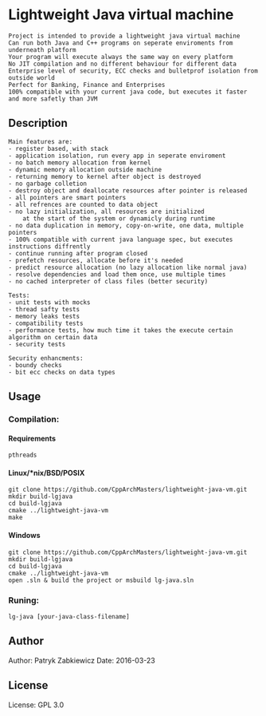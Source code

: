 # Lightweight Java virtual machine

	Project is intended to provide a lightweight java virtual machine
	Can run both Java and C++ programs on seperate enviroments from underneath platform
	Your program will execute always the same way on every platform
	No JIT compilation and no different behaviour for different data
	Enterprise level of security, ECC checks and bulletprof isolation from outside world
	Perfect for Banking, Finance and Enterprises
	100% compatible with your current java code, but executes it faster and more safetly than JVM

## Description

	Main features are:
	- register based, with stack
	- application isolation, run every app in seperate enviroment
	- no batch memory allocation from kernel
	- dynamic memory allocation outside machine
	- returning memory to kernel after object is destroyed
	- no garbage colletion
	- destroy object and deallocate resources after pointer is released
	- all pointers are smart pointers
	- all refrences are counted to data object
	- no lazy initialization, all resources are initialized
		at the start of the system or dynamicly during runtime
	- no data duplication in memory, copy-on-write, one data, multiple pointers
	- 100% compatible with current java language spec, but executes instructions diffrently
	- continue running after program closed
	- prefetch resources, allocate before it's needed
	- predict resource allocation (no lazy allocation like normal java)
	- resolve dependencies and load them once, use multiple times
	- no cached interpreter of class files (better security)

	Tests:
	- unit tests with mocks
	- thread safty tests
	- memory leaks tests
	- compatibility tests
	- performance tests, how much time it takes the execute certain algorithm on certain data
	- security tests

	Security enhancments:
	- boundy checks
	- bit ecc checks on data types

## Usage

### Compilation:
#### Requirements
	pthreads

#### Linux/*nix/BSD/POSIX
	git clone https://github.com/CppArchMasters/lightweight-java-vm.git
	mkdir build-lgjava
	cd build-lgjava
	cmake ../lightweight-java-vm
	make
#### Windows
	git clone https://github.com/CppArchMasters/lightweight-java-vm.git
	mkdir build-lgjava
	cd build-lgjava
	cmake ../lightweight-java-vm
	open .sln & build the project or msbuild lg-java.sln

### Runing:
	lg-java [your-java-class-filename]

## Author
Author:		Patryk Zabkiewicz
Date: 		2016-03-23

## License
License:	GPL 3.0

